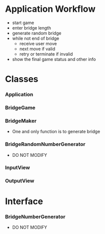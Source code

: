 # Application Workflow
- start game
- enter bridge length
- generate random bridge
- while not end of bridge
  - receive user move
  - next move if valid
  - retry or terminate if invalid
- show the final game status and other info


# Classes
### Application
### BridgeGame
### BridgeMaker
- One and only function is to generate bridge
### BridgeRandomNumberGenerator
- DO NOT MODIFY
### InputView
### OutputView

# Interface
### BridgeNumberGenerator
- DO NOT MODIFY
